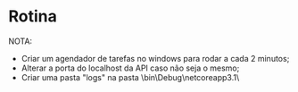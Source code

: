 # Rotina

NOTA: 

* Criar um agendador de tarefas no windows para rodar a cada 2 minutos;
* Alterar a porta do localhost da API caso não seja o mesmo;
* Criar uma pasta "logs" na pasta \bin\Debug\netcoreapp3.1\

